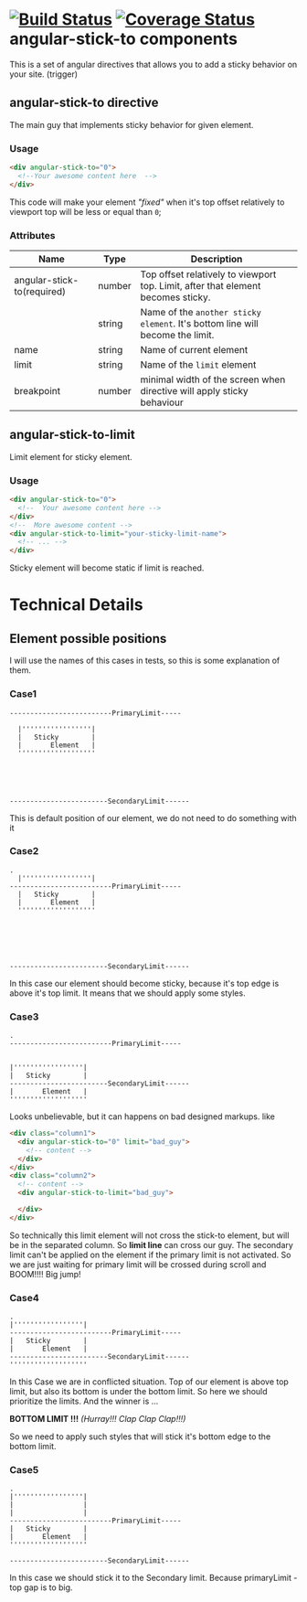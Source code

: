 [![Build Status](https://travis-ci.org/elkeis/angular-stick-to.svg?branch=master)](https://travis-ci.org/elkeis/angular-stick-to)
[![Coverage Status](https://coveralls.io/repos/elkeis/angular-stick-to/badge.svg?branch=master&service=github)](https://coveralls.io/github/elkeis/angular-stick-to?branch=master)
angular-stick-to components
======================

This is a set of angular directives that allows you to add a sticky behavior on your site. (trigger)

## angular-stick-to directive

The main guy that implements sticky behavior for given element.

### Usage

``` html
<div angular-stick-to="0">
  <!--Your awesome content here  -->
</div>
```
This code will make your element _"fixed"_ when it's top offset relatively to viewport top will be less or equal than `0`;

### Attributes

  Name                  | Type            | Description
 -----------------------|-----------------|----------------------
  angular-stick-to(required) | number          | Top offset relatively to viewport top. Limit, after that element becomes sticky.
                        | string          | Name of the `another sticky element`. It's bottom line will become the limit.
  name                  | string          | Name of current element
  limit                 | string          | Name of the `limit` element
  breakpoint            | number          | minimal width of the screen when directive will apply sticky behaviour

## angular-stick-to-limit

Limit element for sticky element.

### Usage

``` html
<div angular-stick-to="0">
  <!--  Your awesome content here -->
</div>
<!--  More awesome content -->
<div angular-stick-to-limit="your-sticky-limit-name">
  <!-- ... -->
</div>
```
Sticky element will become static if limit is reached.

Technical Details
==================
## Element possible positions
I will use the names of this cases in tests, so this is some explanation of them.
### Case1

```
-------------------------PrimaryLimit-----

  |'''''''''''''''''|
  |   Sticky        |
  |       Element   |
  '''''''''''''''''''





------------------------SecondaryLimit------
```
This is default position of our element, we do not need to do something with it

### Case2

```
.
  |'''''''''''''''''|
-------------------------PrimaryLimit-----
  |   Sticky        |
  |       Element   |
  '''''''''''''''''''






------------------------SecondaryLimit------
```
In this case our element should become sticky, because it's top edge is above it's top limit. It means that we should apply some styles.

### Case3
```
.
-------------------------PrimaryLimit-----


|'''''''''''''''''|
|   Sticky        |
------------------------SecondaryLimit------
|       Element   |
'''''''''''''''''''
```
Looks unbelievable, but it can happens on bad designed markups. like
```html
<div class="column1">
  <div angular-stick-to="0" limit="bad_guy">
    <!-- content -->
  </div>
</div>
<div class="column2">
  <!-- content -->
  <div angular-stick-to-limit="bad_guy">

  </div>
</div>
```
So technically this limit element will not cross the stick-to element, but will be
in the separated column. So **limit line** can cross our guy.
The secondary limit can't be applied on the element if the primary limit is not activated.
So we are just waiting for primary limit will be crossed during scroll and BOOM!!!! Big jump!

### Case4

```
.
|'''''''''''''''''|
-------------------------PrimaryLimit-----
|   Sticky        |
|       Element   |
------------------------SecondaryLimit------
'''''''''''''''''''
```
In this Case we are in conflicted situation. Top of our element is above top limit, but also its bottom is under the bottom limit. So here we should prioritize the limits. And the winner is ...

**BOTTOM LIMIT !!!** _(Hurray!!! Clap Clap Clap!!!)_  

So we need to apply such styles that will stick it's bottom edge to the bottom limit.


### Case5
```
.
|'''''''''''''''''|
|                 |
|                 |
-------------------------PrimaryLimit-----
|   Sticky        |
|       Element   |
'''''''''''''''''''

------------------------SecondaryLimit------
```
In this case we should stick it to the Secondary limit. Because primaryLimit - top gap is to big.
